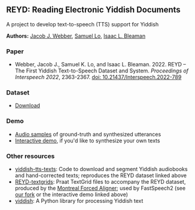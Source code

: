 ## REYD: Reading Electronic Yiddish Documents

A project to develop text-to-speech (TTS) support for Yiddish

**Authors:** [Jacob J. Webber](https://github.com/jacobjwebber), [Samuel Lo](https://github.com/vatnid), [Isaac L. Bleaman](https://github.com/ibleaman)

### Paper

* Webber, Jacob J., Samuel K. Lo, and Isaac L. Bleaman. 2022. REYD – The First Yiddish Text-to-Speech Dataset and System. *Proceedings of Interspeech 2022*, 2363-2367. [doi: 10.21437/Interspeech.2022-789](https://doi.org/10.21437/Interspeech.2022-789)

### Dataset

* [Download](https://datashare.ed.ac.uk/bitstream/handle/10283/4383/reyd-dataset.zip)

### Demo

* [Audio samples](https://reyd-tts.github.io/audio-samples/) of ground-truth and synthesized utterances
* [Interactive demo](https://colab.research.google.com/drive/1xv0I_auaZ9rdNMMyrBpJHvOotH9w_BHa?usp=sharing), if you'd like to synthesize your own texts

### Other resources

* [yiddish-tts-texts](https://github.com/REYD-TTS/yiddish-tts-texts): Code to download and segment Yiddish audiobooks and hand-corrected texts; reproduces the REYD dataset linked above
* [REYD-textgrids](https://github.com/REYD-TTS/REYD-textgrids): Praat TextGrid files to accompany the REYD dataset, produced by the [Montreal Forced Aligner](https://github.com/MontrealCorpusTools/Montreal-Forced-Aligner); used by FastSpeech2 (see [our fork](https://github.com/REYD-TTS/FastSpeech2) or the interactive demo linked above)
* [yiddish](https://github.com/ibleaman/yiddish): A Python library for processing Yiddish text
